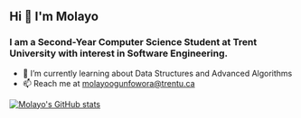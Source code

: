 ## Hi 👋 I'm Molayo

### I am a Second-Year Computer Science Student at Trent University with interest in Software Engineering.

* 🌱 I’m currently learning about Data Structures and Advanced Algorithms
* 📫 Reach me at molayoogunfowora@trentu.ca

[![Molayo's GitHub stats](https://github-readme-stats.vercel.app/api?username=Molayo-O)](https://github.com/anuraghazra/github-readme-stats)
